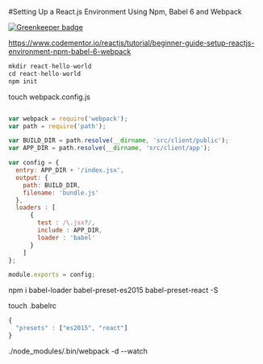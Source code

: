 #Setting Up a React.js Environment Using Npm, Babel 6 and Webpack

[![Greenkeeper badge](https://badges.greenkeeper.io/NextZeus/react-webpack.svg)](https://greenkeeper.io/)

https://www.codementor.io/reactjs/tutorial/beginner-guide-setup-reactjs-environment-npm-babel-6-webpack

```javascript
mkdir react-hello-world
cd react-hello-world
npm init
```

touch webpack.config.js

```javascript

var webpack = require('webpack');
var path = require('path');

var BUILD_DIR = path.resolve(__dirname, 'src/client/public');
var APP_DIR = path.resolve(__dirname, 'src/client/app');

var config = {
  entry: APP_DIR + '/index.jsx',
  output: {
    path: BUILD_DIR,
    filename: 'bundle.js'
  },
  loaders : [
      {
        test : /\.jsx?/,
        include : APP_DIR,
        loader : 'babel'
      }
    ]
};

module.exports = config;

```

npm i babel-loader babel-preset-es2015 babel-preset-react -S




touch .babelrc
```javascript
{
  "presets" : ["es2015", "react"]
}
```

./node_modules/.bin/webpack -d --watch
